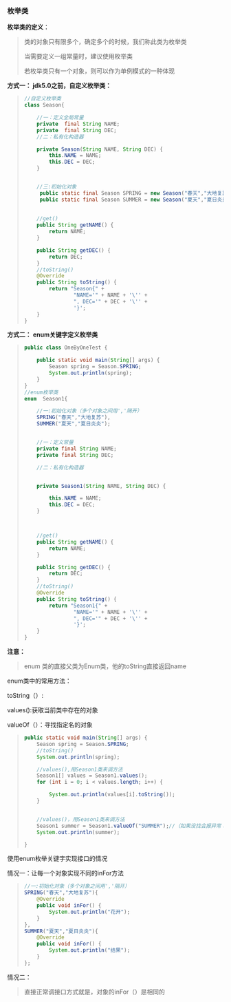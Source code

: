 ### 枚举类 

**枚举类的定义**：

>  类的对象只有限多个，确定多个的时候，我们称此类为枚举类
>
> 当需要定义一组常量时，建议使用枚举类
>
> 若枚举类只有一个对象，则可以作为单例模式的一种体现

**方式一： jdk5.0之前，自定义枚举类：** 

> 
>
> ```java
> //自定义枚举类
> class Season{
> 
>     //一：定义全局常量
>     private  final String NAME;
>     private  final String DEC;
>     //二：私有化构造器
> 
>     private Season(String NAME, String DEC) {
>         this.NAME = NAME;
>         this.DEC = DEC;
>     }
> 
> 
>     //三:初始化对象
>      public static final Season SPRING = new Season("春天","大地复苏");
>      public static final Season SUMMER = new Season("夏天","夏日炎炎");
>      
>      
>     //get()
>     public String getNAME() {
>         return NAME;
>     }
> 
>     public String getDEC() {
>         return DEC;
>     }
>     //toString()
>     @Override
>     public String toString() {
>         return "Season{" +
>                 "NAME='" + NAME + '\'' +
>                 ", DEC='" + DEC + '\'' +
>                 '}';
>     }
> }
> ```

**方式二：** **enum关键字定义枚举类**

> ```java
> public class OneByOneTest {
> 
>     public static void main(String[] args) {
>         Season spring = Season.SPRING;
>         System.out.println(spring);
>     }
> }
> //enum枚举类
> enum  Season1{
> 
>     //一:初始化对象（多个对象之间用','隔开）
>     SPRING("春天","大地复苏"),
>     SUMMER("夏天","夏日炎炎");
> 
> 
>     //一：定义常量
>     private final String NAME;
>     private final String DEC;
> 
>     //二：私有化构造器
> 
> 
>     private Season1(String NAME, String DEC) {
> 
>         this.NAME = NAME;
>         this.DEC = DEC;
>     }
> 
> 
> 
>     //get()
>     public String getNAME() {
>         return NAME;
>     }
> 
>     public String getDEC() {
>         return DEC;
>     }
>     //toString()
>     @Override
>     public String toString() {
>         return "Season1{" +
>                 "NAME='" + NAME + '\'' +
>                 ", DEC='" + DEC + '\'' +
>                 '}';
>     }
> }
> ```

**注意：**

> enum 类的直接父类为Enum类，他的toString直接返回name

enum类中的常用方法：

toString（）:

values():获取当前类中存在的对象

valueOf（）：寻找指定名的对象

> ```java
> public static void main(String[] args) {
>     Season spring = Season.SPRING;
>     //toString()
>     System.out.println(spring);
> 
>     //values(),用Season1类来调方法
>     Season1[] values = Season1.values();
>     for (int i = 0; i < values.length; i++) {
> 
>         System.out.println(values[i].toString());
>     }
> 
> 
>     //values()，用Season1类来调方法
>     Season1 summer = Season1.valueOf("SUMMER");//（如果没找会报异常：IllegalArgumentException）
>     System.out.println(summer);
> 
> }
> ```

使用enum枚举关键字实现接口的情况

情况一：让每一个对象实现不同的inFor方法

> ```java
> //一:初始化对象（多个对象之间用','隔开）
> SPRING("春天","大地复苏"){
>     @Override
>     public void inFor() {
>         System.out.println("花开");
>     }
> },
> SUMMER("夏天","夏日炎炎"){
>     @Override
>     public void inFor() {
>         System.out.println("结果");
>     }
> };
> ```

情况二：

> 直接正常调接口方式就是，对象的inFor（）是相同的